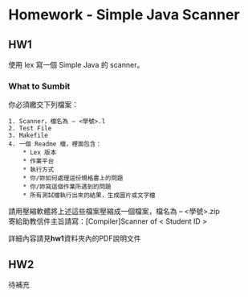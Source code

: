 # Homework - Simple Java Scanner

## HW1 
使用 lex 寫一個 Simple Java 的 scanner。
    
###  What to Sumbit
你必須繳交下列檔案：

    1. Scanner，檔名為 – <學號>.l
    2. Test File
    3. Makefile
    4. 一個 Readme 檔，裡面包含：
        * Lex 版本
        * 作業平台
        * 執行方式
        * 你/妳如何處理這份規格書上的問題
        * 你/妳寫這個作業所遇到的問題
        * 所有測試檔執行出來的結果，生成圖片或文字檔
請用壓縮軟體將上述這些檔案壓縮成一個檔案，檔名為 – <學號>.zip  
寄給助教信件主旨請寫：[Compiler]Scanner of < Student ID >

詳細內容請見**hw1**資料夾內的PDF說明文件

## HW2
待補充